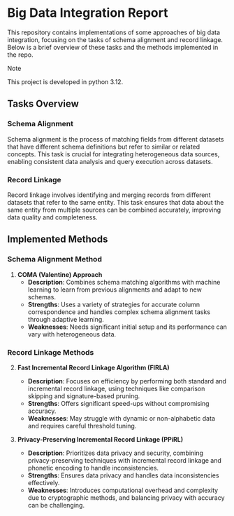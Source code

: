 # Big Data Integration Report

This repository contains implementations of some approaches of big data integration, focusing on the tasks of schema alignment and record linkage. Below is a brief overview of these tasks and the methods implemented in the repo.
<br/>
> [!NOTE]
> This project is developed in python 3.12.

## Tasks Overview

### Schema Alignment
Schema alignment is the process of matching fields from different datasets that have different schema definitions but refer to similar or related concepts. This task is crucial for integrating heterogeneous data sources, enabling consistent data analysis and query execution across datasets.

### Record Linkage
Record linkage involves identifying and merging records from different datasets that refer to the same entity. This task ensures that data about the same entity from multiple sources can be combined accurately, improving data quality and completeness.

## Implemented Methods

### Schema Alignment Method

1. **COMA (Valentine) Approach**
   - **Description**: Combines schema matching algorithms with machine learning to learn from previous alignments and adapt to new schemas.
   - **Strengths**: Uses a variety of strategies for accurate column correspondence and handles complex schema alignment tasks through adaptive learning.
   - **Weaknesses**: Needs significant initial setup and its performance can vary with heterogeneous data.

### Record Linkage Methods

2. **Fast Incremental Record Linkage Algorithm (FIRLA)**
   - **Description**: Focuses on efficiency by performing both standard and incremental record linkage, using techniques like comparison skipping and signature-based pruning.
   - **Strengths**: Offers significant speed-ups without compromising accuracy.
   - **Weaknesses**: May struggle with dynamic or non-alphabetic data and requires careful threshold tuning.

3. **Privacy-Preserving Incremental Record Linkage (PPiRL)**
   - **Description**: Prioritizes data privacy and security, combining privacy-preserving techniques with incremental record linkage and phonetic encoding to handle inconsistencies.
   - **Strengths**: Ensures data privacy and handles data inconsistencies effectively.
   - **Weaknesses**: Introduces computational overhead and complexity due to cryptographic methods, and balancing privacy with accuracy can be challenging.
